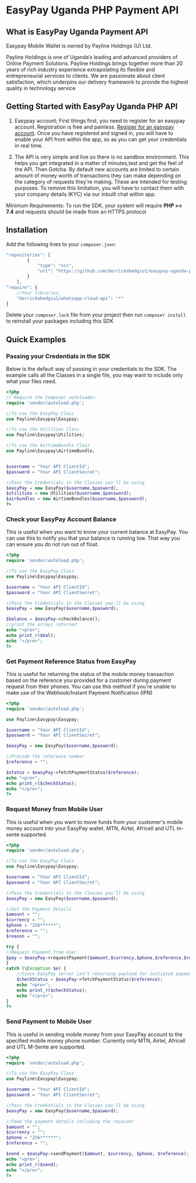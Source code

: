 # EasyPay Uganda PHP Payment API

## What is EasyPay Uganda Payment API
Easypay Mobile Wallet is owned by Payline Holdings (U) Ltd.

Payline Holdings is one of Uganda’s leading and advanced providers of Online Payment Solutions. Payline Holdings brings together more than 20 years of rich industry experience extrapolating its flexible and entrepreneurial services to clients. We are passionate about client satisfaction, which underpins our delivery framework to provide the highest quality in technology service

## Getting Started with EasyPay Uganda PHP API

1. Easypay account; First things first, you need to register for an easypay account. Registration is free and painless. [Register for an easypay account](https://www.easypay.co.ug/kb/knowledge-base/how-to-register-for-an-easypay-account/ "Register for an easypay account"). Once you have registered and signed in, you will have to enable your API from within the app, so as you can get your credentials in real time.
    
2. The API is very simple and live so there is no sandbox environment. This helps you get integrated in a matter of minutes,test and get the feel of the API. Then Gotcha.  By default new accounts are limited to certain amount of money worth of transactions they can make depending on the category of requests they're making. These are intended for testing purposes. To remove this limitation, you will have to contact them with your company details (KYC) via our inbuilt chat within app.

Minimum Requirements: To run the SDK, your system will require **PHP >= 7.4** and requests should be made from an HTTPS protocol

## Installation
Add the following lines to your `composer.json`:
```php
"repositories": [
        {
            "type": "vcs",
            "url": "https://github.com/derrickobedgiu1/easypay-uganda-php-api.git"
        }
    ],
"require": {
    //Your libraries,
    "derrickobedgiu1/whatsapp-cloud-api": "*"
}
```
Delete your `composer.lock` file from your project then run ```composer install``` to reinstall your packages including this SDK
## Quick Examples

### Passing your Credentials in the SDK
Below is the default way of passing in your credentials to the SDK. The example calls all the Classes in a single file, you may want to include only what your files need.
```php
<?php
// Require the Composer autoloader.
require 'vendor/autoload.php';

//To use the EasyPay Class
use Payline\Easypay\Easypay;

//To use the Utilities Class
use Payline\Easypay\Utilities;

//To use the AirtimeBundle Class
use Payline\Easypay\AirtimeBundle;


$username = "Your API ClientId";
$password = "Your API ClientSecret";

//Pass the Credentials in the Classes you'll be using
$easyPay = new EasyPay($username,$pasword);
$utilities = new Utilities($username,$password);
$airbundles = new AirtimeBundles($username,$password);
?>
```

### Check your EasyPay Account Balance
This is useful when you want to know your current balance at EasyPay. You can use this to notify you that your balance is running low. That way you can ensure you do not run out of float.
```php
<?php
require 'vendor/autoload.php';

//To use the EasyPay Class
use Payline\Easypay\Easypay;

$username = "Your API ClientId";
$password = "Your API ClientSecret";

//Pass the Credentials in the Classes you'll be using
$easyPay = new EasyPay($username,$pasword);

$balance = $easyPay->checkBalance();
//print the arrays returned
echo "<pre>";
echo print_r($bal);
echo "</pre>";
?>
```
### Get Payment Reference Status from EasyPay
This is useful for returning the status of the mobile money transaction based on the reference you provided for a customer during payment request from their phones. You can use this method if you're unable to make use of the Webhook/Instant Payment Notification (IPN)
```php
<?php
require 'vendor/autoload.php';

use Payline\Easypay\Easypay;

$username = "Your API ClientId";
$password = "Your API ClientSecret";

$easyPay = new EasyPay($username,$pasword);

//Provide the reference number
$reference = "";

$status = $easyPay->fetchPaymentStatus($reference);
echo "<pre>";
echo print_r($checkStatus);
echo "</pre>";
?>
```

### Request Money from Mobile User
This is useful when you want to move funds from your customer's mobile money account into your EasyPay wallet. MTN, Airtel, Africell and UTL m-sente supported.
```php
<?php
require 'vendor/autoload.php';

//To use the EasyPay Class
use Payline\Easypay\Easypay;

$username = "Your API ClientId";
$password = "Your API ClientSecret";

//Pass the Credentials in the Classes you'll be using
$easyPay = new EasyPay($username,$pasword);

//Get the Payment Details
$amount = "";
$currency = "";
$phone = "256******";
$reference = "";
$reason = "";

try {
//Request Payment from User
$pay = $easyPay->requestPayment($amount,$currency,$phone,$reference,$reason);
}
catch (\Exception $e) {
    //Since EasyPay server isn't returning payload for initiated payment request, we'll wait for Guzzle timeout and check for reference we passed if the payment is pending or successful
    $checkStatus = $easyPay->fetchPaymentStatus($reference);
    echo "<pre>";
    echo print_r($checkStatus);
    echo "</pre>";
}
?>
```
### Send Payment to Mobile User
This is useful in sending mobile money from your EasyPay account to the specified mobile money phone number. Currently only MTN, Airtel, Africell and UTL M-Sente are supported.
```php
<?php
require 'vendor/autoload.php';

//To use the EasyPay Class
use Payline\Easypay\Easypay;

$username = "Your API ClientId";
$password = "Your API ClientSecret";

//Pass the Credentials in the Classes you'll be using
$easyPay = new EasyPay($username,$pasword);

//Feed the payment details including the receiver
$amount = "";
$currency = "";
$phone = "256******";
$reference = "";

$send = $easyPay->sendPayment($amount, $currency, $phone, $reference);
echo "<pre>";
echo print_r($send);
echo "</pre>";
?>
```